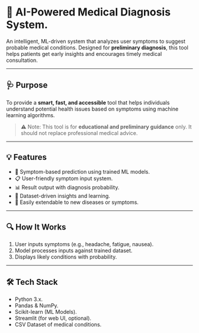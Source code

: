 # 🧠 AI-Powered Medical Diagnosis System.

An intelligent, ML-driven system that analyzes user symptoms to suggest probable medical conditions. Designed for **preliminary diagnosis**, this tool helps patients get early insights and encourages timely medical consultation.

---

## 🩺 Purpose

To provide a **smart, fast, and accessible** tool that helps individuals understand potential health issues based on symptoms using machine learning algorithms.

> ⚠️ Note: This tool is for **educational and preliminary guidance** only. It should not replace professional medical advice.

---

## 💡 Features

- 🤖 Symptom-based prediction using trained ML models.
- 📋 User-friendly symptom input system.
- 📊 Result output with diagnosis probability.
- 🔬 Dataset-driven insights and learning.
- 🧠 Easily extendable to new diseases or symptoms.

---

## 🔍 How It Works

1. User inputs symptoms (e.g., headache, fatigue, nausea).
2. Model processes inputs against trained dataset.
3. Displays likely conditions with probability.

---

## 🛠️ Tech Stack

- Python 3.x.
- Pandas & NumPy.
- Scikit-learn (ML Models).
- Streamlit (for web UI, optional).
- CSV Dataset of medical conditions.
